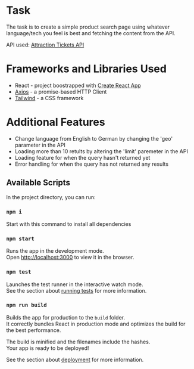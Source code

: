 # Task
The task is to create a simple product search page using whatever language/tech you feel is best and fetching the content from the API.

API used: [Attraction Tickets API](https://global.atdtravel.com/api/products?geo=en)

# Frameworks and Libraries Used
* React - project boostrapped with [Create React App](https://github.com/facebook/create-react-app)
* [Axios](https://axios-http.com/docs/intro) - a promise-based HTTP Client
* [Tailwind](https://tailwindcss.com/docs/guides/create-react-app) - a CSS framework

# Additional Features
* Change language from English to German by changing the 'geo' parameter in the API
* Loading more than 10 retults by altering the 'limit' paremeter in the API
* Loading feature for when the query hasn't returned yet
* Error handling for when the query has not returned any results

## Available Scripts

In the project directory, you can run:

### `npm i`
Start with this command to install all dependencies

### `npm start`
Runs the app in the development mode.\
Open [http://localhost:3000](http://localhost:3000) to view it in the browser.

### `npm test`
Launches the test runner in the interactive watch mode.\
See the section about [running tests](https://facebook.github.io/create-react-app/docs/running-tests) for more information.

### `npm run build`
Builds the app for production to the `build` folder.\
It correctly bundles React in production mode and optimizes the build for the best performance.

The build is minified and the filenames include the hashes.\
Your app is ready to be deployed!

See the section about [deployment](https://facebook.github.io/create-react-app/docs/deployment) for more information.
